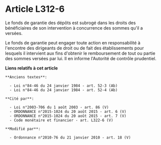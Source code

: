 # Article L312-6

Le fonds de garantie des dépôts est subrogé dans les droits des bénéficiaires de son intervention à concurrence des sommes
qu'il a versées. 

Le fonds de garantie peut engager toute action en responsabilité à l'encontre des dirigeants de droit ou de fait des
établissements pour lesquels il intervient aux fins d'obtenir le remboursement de tout ou partie des sommes versées par lui.
Il en informe l'Autorité de contrôle prudentiel.

**Liens relatifs à cet article**

	**Anciens textes**:

	  - Loi n°84-46 du 24 janvier 1984 - art. 52-3 (Ab)
	  - Loi n°84-46 du 24 janvier 1984 - art. 52-4 (Ab)

	**Cité par**:

	  - Loi n°2003-706 du 1 août 2003 - art. 86 (V)
	  - ORDONNANCE n°2015-1024 du 20 août 2015 - art. 6 (V)
	  - ORDONNANCE n°2015-1024 du 20 août 2015 - art. 7 (V)
	  - Code monétaire et financier - art. L322-6 (V)

	**Modifié par**:

	  - Ordonnance n°2010-76 du 21 janvier 2010 - art. 18 (V)
